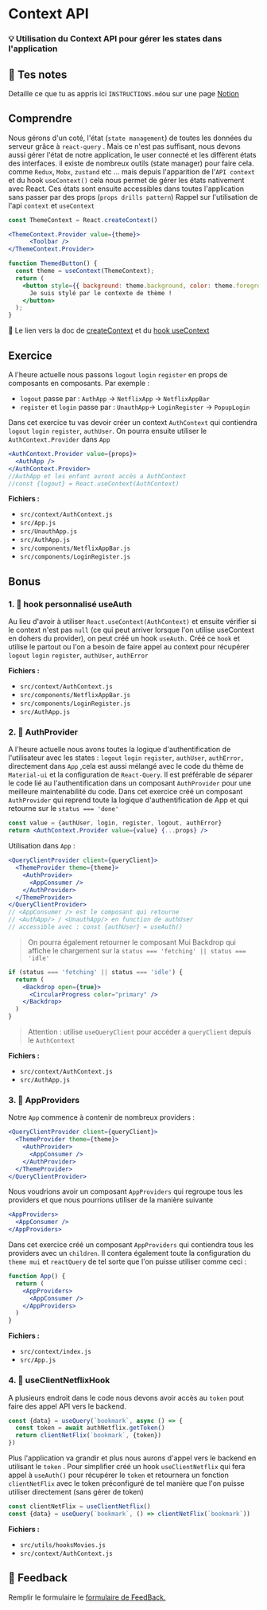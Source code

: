 # Context API

### 💡 Utilisation du Context API pour gérer les states dans l'application

## 📝 Tes notes

Detaille ce que tu as appris ici
`INSTRUCTIONS.md`ou sur une page [Notion](https://go.mikecodeur.com/course-notes-template)

## Comprendre

Nous gérons d'un coté, l'état (`state management`) de toutes les données du
serveur grâce à `react-query` . Mais ce n'est pas suffisant, nous devons aussi
gérer l'état de notre application, le user connecté et les diffèrent états des
interfaces. il existe de nombreux outils (state manager) pour faire cela. comme
`Redux`, `Mobx`, `zustand` etc ... mais depuis l'apparition de l'`API context`
et du hook `useContext()` cela nous permet de gérer les états nativement avec
React. Ces états sont ensuite accessibles dans toutes l'application sans passer
par des props (`props drills pattern`) Rappel sur l'utilisation de l'api
`context` et `useContext`

```jsx
const ThemeContext = React.createContext()

<ThemeContext.Provider value={theme}>
      <Toolbar />
</ThemeContext.Provider>

function ThemedButton() {
  const theme = useContext(ThemeContext);
  return (
    <button style={{ background: theme.background, color: theme.foreground }}>
      Je suis stylé par le contexte de thème !
    </button>
  );
}
```

📑 Le lien vers la doc de
[createContext](https://fr.reactjs.org/docs/context.html#reactcreatecontext) et
du
[hook useContext](https://fr.reactjs.org/docs/hooks-reference.html#usecontext)

## Exercice

A l'heure actuelle nous passons `logout` `login` `register` en props de
composants en composants. Par exemple :

- `logout` passe par : `AuthApp` → `NetflixApp` → `NetflixAppBar`
- `register` et `login` passe par : `UnauthApp`-> `LoginRegister` → `PopupLogin`

Dans cet exercice tu vas devoir créer un context `AuthContext` qui contiendra
`logout` `login` `register`, `authUser`. On pourra ensuite utiliser le
`AuthContext.Provider` dans `App`

```jsx
<AuthContext.Provider value={props}>
  <AuthApp />
</AuthContext.Provider>
//AuthApp et les enfant auront accès a AuthContext
//const {logout} = React.useContext(AuthContext)
```

**Fichiers :**

- `src/context/AuthContext.js`
- `src/App.js`
- `src/UnauthApp.js`
- `src/AuthApp.js`
- `src/components/NetflixAppBar.js`
- `src/components/LoginRegister.js`

## Bonus

### 1. 🚀 hook personnalisé useAuth

Au lieu d'avoir à utiliser `React.useContext(AuthContext)` et ensuite vérifier
si le context n'est pas `null` (ce qui peut arriver lorsque l'on utilise
useContext en dohers du provider), on peut créé un hook `useAuth.` Créé ce
`hook` et utilise le partout ou l'on a besoin de faire appel au context pour
récupérer `logout` `login` `register`, `authUser`, `authError`

**Fichiers :**

- `src/context/AuthContext.js`
- `src/components/NetflixAppBar.js`
- `src/components/LoginRegister.js`
- `src/AuthApp.js`

### 2. 🚀 AuthProvider

A l'heure actuelle nous avons toutes la logique d'authentification de
l'utilisateur avec les states : `logout` `login` `register`, `authUser`,
`authError,` directement dans `App` ,cela est aussi mélangé avec le code du
thème de `Material-ui` et la configuration de `React-Query`. Il est préférable
de séparer le code lié au l'authentification dans un composant `AuthProvider`
pour une meilleure maintenabilité du code. Dans cet exercice créé un composant
`AuthProvider` qui reprend toute la logique d'authentification de App et qui
retourne sur le `status === 'done'`

```jsx
const value = {authUser, login, register, logout, authError}
return <AuthContext.Provider value={value} {...props} />
```

Utilisation dans `App` :

```jsx
<QueryClientProvider client={queryClient}>
  <ThemeProvider theme={theme}>
    <AuthProvider>
      <AppConsumer />
    </AuthProvider>
  </ThemeProvider>
</QueryClientProvider>
// <AppConsumer /> est le composant qui retourne
// <AuthApp/> / <UnauthApp/> en function de authUser
// accessible avec : const {authUser} = useAuth()
```

> On pourra également retourner le composant Mui Backdrop qui affiche le
> chargement sur la `status === 'fetching' || status === 'idle'`

```jsx
if (status === 'fetching' || status === 'idle') {
  return (
    <Backdrop open={true}>
      <CircularProgress color="primary" />
    </Backdrop>
  )
}
```

> Attention : utilise `useQueryClient` pour accéder a `queryClient` depuis le
> `AuthContext`

**Fichiers :**

- `src/context/AuthContext.js`
- `src/AuthApp.js`

### 3. 🚀 AppProviders

Notre `App` commence à contenir de nombreux providers :

```jsx
<QueryClientProvider client={queryClient}>
  <ThemeProvider theme={theme}>
    <AuthProvider>
      <AppConsumer />
    </AuthProvider>
  </ThemeProvider>
</QueryClientProvider>
```

Nous voudrions avoir un composant `AppProviders` qui regroupe tous les providers
et que nous pourrions utiliser de la manière suivante

```jsx
<AppProviders>
  <AppConsumer />
</AppProviders>
```

Dans cet exercice créé un composant `AppProviders` qui contiendra tous les
providers avec un `children`. Il contera également toute la configuration du
`theme mui` et `reactQuery` de tel sorte que l'on puisse utiliser comme ceci :

```jsx
function App() {
  return (
    <AppProviders>
      <AppConsumer />
    </AppProviders>
  )
}
```

**Fichiers :**

- `src/context/index.js`
- `src/App.js`

### 4. 🚀 useClientNetflixHook

A plusieurs endroit dans le code nous devons avoir accès au `token` pout faire
des appel API vers le backend.

```jsx
const {data} = useQuery(`bookmark`, async () => {
  const token = await authNetflix.getToken()
  return clientNetFlix(`bookmark`, {token})
})
```

Plus l'application va grandir et plus nous aurons d'appel vers le backend en
utilisant le `token` . Pour simplifier créé un hook `useClientNetflix` qui fera
appel à `useAuth()` pour récupérer le `token` et retournera un fonction
`clientNetFlix` avec le token préconfiguré de tel manière que l'on puisse
utiliser directement (sans gérer de token)

```jsx
const clientNetFlix = useClientNetflix()
const {data} = useQuery(`bookmark`, () => clientNetFlix(`bookmark`))
```

**Fichiers :**

- `src/utils/hooksMovies.js`
- `src/context/AuthContext.js`

## 🐜 Feedback

Remplir le formulaire le
[formulaire de FeedBack.](<https://go.mikecodeur.com/cours-react-avis?entry.1430994900=React%20NetFlix%20Clone&entry.533578441=12%20Context%20API%20(auth%20state%20management)>)

